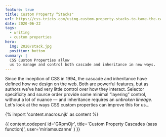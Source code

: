 ```yaml
---
feature: true
title: Custom Property “Stacks"
url: https://css-tricks.com/using-custom-property-stacks-to-tame-the-cascade/
date: 2020-06-22
tags:
  - writing
  - custom properties
hero:
  img: 2020/stack.jpg
  position: bottom
summary: |
  CSS Custom Properties allow
  us to manage and control both cascade and inheritance in new ways.
---
```


Since the inception of CSS in 1994, the cascade and inheritance have defined
how we design on the web. Both are powerful features, but as authors we’ve had
very little control over how they interact. Selector specificity and source
order provide some minimal “layering” control, without a lot of nuance — and
inheritance requires an *unbroken lineage*. Let's look at the ways
CSS custom properties can improve this for us…

{% import 'content.macros.njk' as content %}

{{ content.codepen(
  id='GRpmOjr',
  title='Custom Property Cascades (sass function)',
  user='miriamsuzanne'
) }}
